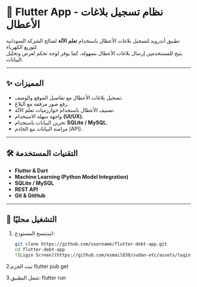 # 📱 Flutter App - نظام تسجيل بلاغات الأعطال  

تطبيق أندرويد لتسجيل بلاغات الأعطال باستخدام **تعلم الآلة** لصالح الشركة السودانية لتوزيع الكهرباء.  
يتيح للمستخدمين إرسال بلاغات الأعطال بسهولة، كما يوفر لوحة تحكم لعرض وتحليل البيانات.  

---

## ✨ المميزات
- تسجيل بلاغات الأعطال مع تفاصيل الموقع والوصف.
- رفع صور مرفقة مع البلاغ.
- تصنيف الأعطال باستخدام خوارزميات تعلم الآلة.
- واجهة سهلة الاستخدام **(UI/UX)**.
- تخزين البيانات باستخدام **SQLite / MySQL**.
- مزامنة البيانات مع الخادم (API).  

---

## 🛠️ التقنيات المستخدمة
- **Flutter & Dart**  
- **Machine Learning (Python Model Integration)**  
- **SQLite / MySQL**  
- **REST API**  
- **Git & GitHub**  

---

## 🚀 التشغيل محليًا
1. استنسخ المستودع:
   ```bash
   git clone https://github.com/username/flutter-debt-app.git
   cd flutter-debt-app
   ![Ligin Screen](https://github.com/esmail830/sudan-etc/assets/login.jpeg)
2.ثبت الحزم
flutter pub get

3.شغل التطبيق:
flutter run
